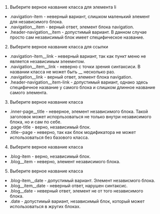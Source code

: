1. Выберите верное название класса для элемента li
 - .navigation-item - неверный вариант, слишком маленький элемент для независимого блока.
 - .navigation__item - верный ответ, элемент блока navigation.
 - .header-navigation__item - допустимый вариант. В данном случае просто сам независимый блок имеет специфическое название.

2. Выберите верное название класса для ссылки
 - .navigation-item__link - неверный вариант, так как пункт меню не является независимым элеемнтом.
 - .navigation__item__link - неверно с точки зрения синтаксиси. В названии класса не может быть __ несколько раз.
 - .navigation__link - верный ответ, элемент блока navigation.
 - .header-navigation__item-link - допустимый вариант, однако здесь специфичное название у самого блока и слишком длинное название самого элемента.

3. Выберите верное название класса
 - .inner-page__title - неверное, элемент независимого блока. Такой заголовок может испорльзоваться не только внутри независимого блока, но и сам по себе.
 - .page-title - верно, независимый блок.
 - .title--page - неверно, так как блок модификатора не может использоваться без базового класса.

4. Выберите верное название класса
 - .blog-item - верно, независимый блок.
 - .blog__item - неверно, элемент независимого блока.

5. Выберите верное название класса
 - .blog-item__date - допустимый вариант. Элемент независмого блока.
 - .blog__item__date - неверный ответ, нарушен синтаксис.
 - .blog__date - неверный ответ, элемент не от того независимого блока.
 - .date - допустимый вариант, независимый блок, который может использоваться в жругих блоках.
